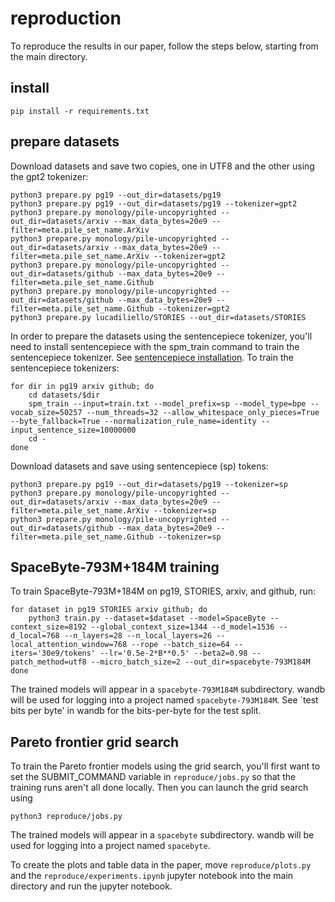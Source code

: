 # reproduction

To reproduce the results in our paper, follow the steps below, starting from the main directory.

## install

```
pip install -r requirements.txt
```

## prepare datasets

Download datasets and save two copies, one in UTF8 and the other using the gpt2 tokenizer:

```
python3 prepare.py pg19 --out_dir=datasets/pg19
python3 prepare.py pg19 --out_dir=datasets/pg19 --tokenizer=gpt2
python3 prepare.py monology/pile-uncopyrighted --out_dir=datasets/arxiv --max_data_bytes=20e9 --filter=meta.pile_set_name.ArXiv
python3 prepare.py monology/pile-uncopyrighted --out_dir=datasets/arxiv --max_data_bytes=20e9 --filter=meta.pile_set_name.ArXiv --tokenizer=gpt2
python3 prepare.py monology/pile-uncopyrighted --out_dir=datasets/github --max_data_bytes=20e9 --filter=meta.pile_set_name.Github
python3 prepare.py monology/pile-uncopyrighted --out_dir=datasets/github --max_data_bytes=20e9 --filter=meta.pile_set_name.Github --tokenizer=gpt2
python3 prepare.py lucadiliello/STORIES --out_dir=datasets/STORIES
```

In order to prepare the datasets using the sentencepiece tokenizer, you'll need to install sentencepiece with the spm_train command to train the sentencepiece tokenizer.
See [sentencepiece installation](https://github.com/google/sentencepiece?tab=readme-ov-file#installation).
To train the sentencepiece tokenizers:

```
for dir in pg19 arxiv github; do
    cd datasets/$dir
    spm_train --input=train.txt --model_prefix=sp --model_type=bpe --vocab_size=50257 --num_threads=32 --allow_whitespace_only_pieces=True --byte_fallback=True --normalization_rule_name=identity --input_sentence_size=10000000
    cd -
done
```

Download datasets and save using sentencepiece (sp) tokens:

```
python3 prepare.py pg19 --out_dir=datasets/pg19 --tokenizer=sp
python3 prepare.py monology/pile-uncopyrighted --out_dir=datasets/arxiv --max_data_bytes=20e9 --filter=meta.pile_set_name.ArXiv --tokenizer=sp
python3 prepare.py monology/pile-uncopyrighted --out_dir=datasets/github --max_data_bytes=20e9 --filter=meta.pile_set_name.Github --tokenizer=sp
```

## SpaceByte-793M+184M training

To train SpaceByte-793M+184M on pg19, STORIES, arxiv, and github, run:

```
for dataset in pg19 STORIES arxiv github; do
    python3 train.py --dataset=$dataset --model=SpaceByte --context_size=8192 --global_context_size=1344 --d_model=1536 --d_local=768 --n_layers=28 --n_local_layers=26 --local_attention_window=768 --rope --batch_size=64 --iters='30e9/tokens' --lr='0.5e-2*B**0.5' --beta2=0.98 --patch_method=utf8 --micro_batch_size=2 --out_dir=spacebyte-793M184M
done
```

The trained models will appear in a `spacebyte-793M184M` subdirectory.
wandb will be used for logging into a project named `spacebyte-793M184M`.
See `test bits per byte' in wandb for the bits-per-byte for the test split.

## Pareto frontier grid search

To train the Pareto frontier models using the grid search, you'll first want to set the SUBMIT_COMMAND variable in `reproduce/jobs.py` so that the training runs aren't all done locally.
Then you can launch the grid search using

```
python3 reproduce/jobs.py
```

The trained models will appear in a `spacebyte` subdirectory.
wandb will be used for logging into a project named `spacebyte`.

To create the plots and table data in the paper, move `reproduce/plots.py` and the `reproduce/experiments.ipynb` jupyter notebook into the main directory and run the jupyter notebook.
